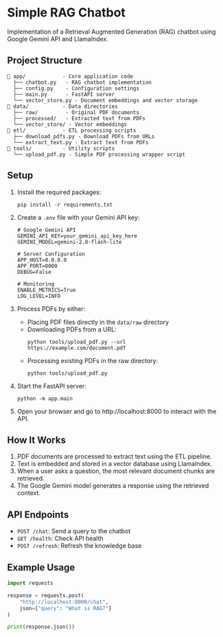 # Simple RAG Chatbot

Implementation of a Retrieval Augmented Generation (RAG) chatbot using Google Gemini API and LlamaIndex.

## Project Structure

```
📁 app/            - Core application code
  ├── chatbot.py   - RAG chatbot implementation
  ├── config.py    - Configuration settings
  ├── main.py      - FastAPI server
  └── vector_store.py - Document embeddings and vector storage
📁 data/           - Data directories
  ├── raw/         - Original PDF documents
  ├── processed/   - Extracted text from PDFs
  └── vector_store/ - Vector embeddings
📁 etl/            - ETL processing scripts
  ├── download_pdfs.py - Download PDFs from URLs
  └── extract_text.py - Extract text from PDFs
📁 tools/          - Utility scripts
  └── upload_pdf.py - Simple PDF processing wrapper script
```

## Setup

1. Install the required packages:

   ```
   pip install -r requirements.txt
   ```

2. Create a `.env` file with your Gemini API key:

   ```
   # Google Gemini API
   GEMINI_API_KEY=your_gemini_api_key_here
   GEMINI_MODEL=gemini-2.0-flash-lite

   # Server Configuration
   APP_HOST=0.0.0.0
   APP_PORT=8000
   DEBUG=False

   # Monitoring
   ENABLE_METRICS=True
   LOG_LEVEL=INFO
   ```

3. Process PDFs by either:

   - Placing PDF files directly in the `data/raw` directory
   - Downloading PDFs from a URL:
     ```
     python tools/upload_pdf.py --url https://example.com/document.pdf
     ```
   - Processing existing PDFs in the raw directory:
     ```
     python tools/upload_pdf.py
     ```

4. Start the FastAPI server:

   ```
   python -m app.main
   ```

5. Open your browser and go to http://localhost:8000 to interact with the API.

## How It Works

1. PDF documents are processed to extract text using the ETL pipeline.
2. Text is embedded and stored in a vector database using LlamaIndex.
3. When a user asks a question, the most relevant document chunks are retrieved.
4. The Google Gemini model generates a response using the retrieved context.

## API Endpoints

- `POST /chat`: Send a query to the chatbot
- `GET /health`: Check API health
- `POST /refresh`: Refresh the knowledge base

## Example Usage

```python
import requests

response = requests.post(
    "http://localhost:8000/chat",
    json={"query": "What is RAG?"}
)

print(response.json())
```
